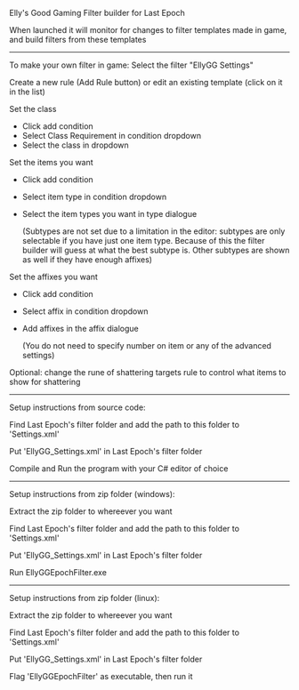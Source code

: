 Elly's Good Gaming Filter builder for Last Epoch

When launched it will monitor for changes to filter templates made in game, and build filters from these templates

----------------------------------------------------------------------------------
To make your own filter in game:
  Select the filter "EllyGG Settings"

  Create a new rule (Add Rule button) or edit an existing template (click on it in the list)

  Set the class
  - Click add condition
  - Select Class Requirement in condition dropdown
  - Select the class in dropdown

  Set the items you want
  - Click add condition
  - Select item type in condition dropdown
  - Select the item types you want in type dialogue

    (Subtypes are not set due to a limitation in the editor: subtypes are only selectable if you have just one item type.
      Because of this the filter builder will guess at what the best subtype is.  Other subtypes are shown as well if they have enough affixes)

  Set the affixes you want
  - Click add condition
  - Select affix in condition dropdown
  - Add affixes in the affix dialogue

      (You do not need to specify number on item or any of the advanced settings)

  Optional: change the rune of shattering targets rule to control what items to show for shattering

----------------------------------------------------------------------------------
Setup instructions from source code:

Find Last Epoch's filter folder and add the path to this folder to 'Settings.xml'

Put 'EllyGG_Settings.xml' in Last Epoch's filter folder

Compile and Run the program with your C# editor of choice

----------------------------------------------------------------------------------
Setup instructions from zip folder (windows):

Extract the zip folder to whereever you want

Find Last Epoch's filter folder and add the path to this folder to 'Settings.xml'

Put 'EllyGG_Settings.xml' in Last Epoch's filter folder

Run EllyGGEpochFilter.exe

----------------------------------------------------------------------------------
Setup instructions from zip folder (linux):

Extract the zip folder to whereever you want

Find Last Epoch's filter folder and add the path to this folder to 'Settings.xml'

Put 'EllyGG_Settings.xml' in Last Epoch's filter folder

Flag 'EllyGGEpochFilter' as executable, then run it
